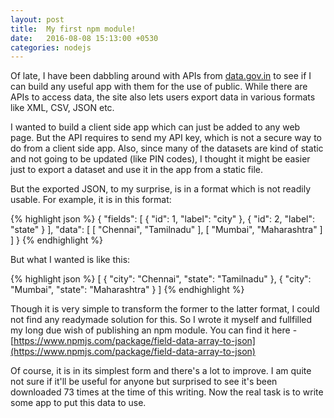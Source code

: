 ```yaml
---
layout: post
title:  My first npm module!
date:   2016-08-08 15:13:00 +0530
categories: nodejs
---
```

Of late, I have been dabbling around with APIs from [data.gov.in](https://data.gov.in) to see if I can build any useful app with them for the use of public. While there are APIs to access data, the site also lets users export data in various formats like XML, CSV, JSON etc. 

I wanted to build a client side app which can just be added to any web page. But the API requires to send my API key, which is not a secure way to do from a client side app. Also, since many of the datasets are kind of static and not going to be updated (like PIN codes), I thought it might be easier just to export a dataset and use it in the app from a static file.

But the exported JSON, to my surprise, is in a format which is not readily usable. For example, it is in this format:

{% highlight json %}
{
  "fields": [
    {
      "id": 1,
      "label": "city"
    },
    {
      "id": 2,
      "label": "state"
    }
  ],
  "data": [
    [
      "Chennai",
      "Tamilnadu"
    ],
    [
      "Mumbai",
      "Maharashtra"
    ]
  ]
}
{% endhighlight %}

But what I wanted is like this:

{% highlight json %}
[
  {
    "city": "Chennai",
    "state": "Tamilnadu"
  },
  {
    "city": "Mumbai",
    "state": "Maharashtra"
  }
]
{% endhighlight %}

Though it is very simple to transform the former to the latter format, I could not find any readymade solution for this. So I wrote it myself and fullfilled my long due wish of publishing an npm module. You can find it here - [https://www.npmjs.com/package/field-data-array-to-json](https://www.npmjs.com/package/field-data-array-to-json)

Of course, it is in its simplest form and there's a lot to improve. I am quite not sure if it'll be useful for anyone but surprised to see it's been downloaded 73 times at the time of this writing. Now the real task is to write some app to put this data to use.

